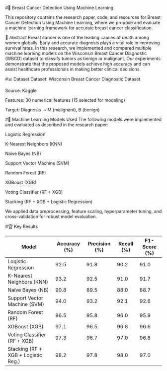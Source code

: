 #🧠 Breast Cancer Detection Using Machine Learning


This repository contains the research paper, code, and resources for Breast Cancer Detection Using Machine Learning, where we propose and evaluate a machine learning framework for accurate breast cancer classification.

📄 Abstract
Breast cancer is one of the leading causes of death among women globally. Early and accurate diagnosis plays a vital role in improving survival rates.
In this research, we implemented and compared multiple machine learning models on the Wisconsin Breast Cancer Diagnostic (WBCD) dataset to classify tumors as benign or malignant.
Our experiments demonstrate that the proposed models achieve high accuracy and can assist healthcare professionals in making better clinical decisions.

#📊 Dataset
Dataset: Wisconsin Breast Cancer Diagnostic Dataset

Source: Kaggle

Features: 30 numerical features (15 selected for modeling)

Target: Diagnosis → M (malignant), B (benign)

#🤖 Machine Learning Models Used
The following models were implemented and evaluated as described in the research paper:

Logistic Regression

K-Nearest Neighbors (KNN)

Naïve Bayes (NB)

Support Vector Machine (SVM)

Random Forest (RF)

XGBoost (XGB)

Voting Classifier (RF + XGB)

Stacking (RF + XGB + Logistic Regression)

We applied data preprocessing, feature scaling, hyperparameter tuning, and cross-validation for robust model evaluation.

#🏆 Key Results

| Model                               | Accuracy (%) | Precision (%) | Recall (%) | F1-Score (%) |
| ----------------------------------- | ------------ | ------------- | ---------- | ------------ |
| Logistic Regression                 | 92.5         | 91.8          | 90.2       | 91.0         |
| K-Nearest Neighbors (KNN)           | 93.2         | 92.5          | 91.0       | 91.7         |
| Naïve Bayes (NB)                    | 90.8         | 89.5          | 88.0       | 88.7         |
| Support Vector Machine (SVM)        | 94.0         | 93.2          | 92.1       | 92.6         |
| Random Forest (RF)                  | 96.5         | 95.8          | 96.0       | 95.9         |
| XGBoost (XGB)                       | 97.1         | 96.5          | 96.8       | 96.6         |
| Voting Classifier (RF + XGB)        | 97.3         | 96.7          | 97.0       | 96.8         |
| Stacking (RF + XGB + Logistic Reg.) | 98.2         | 97.8          | 98.0       | 97.0         |

